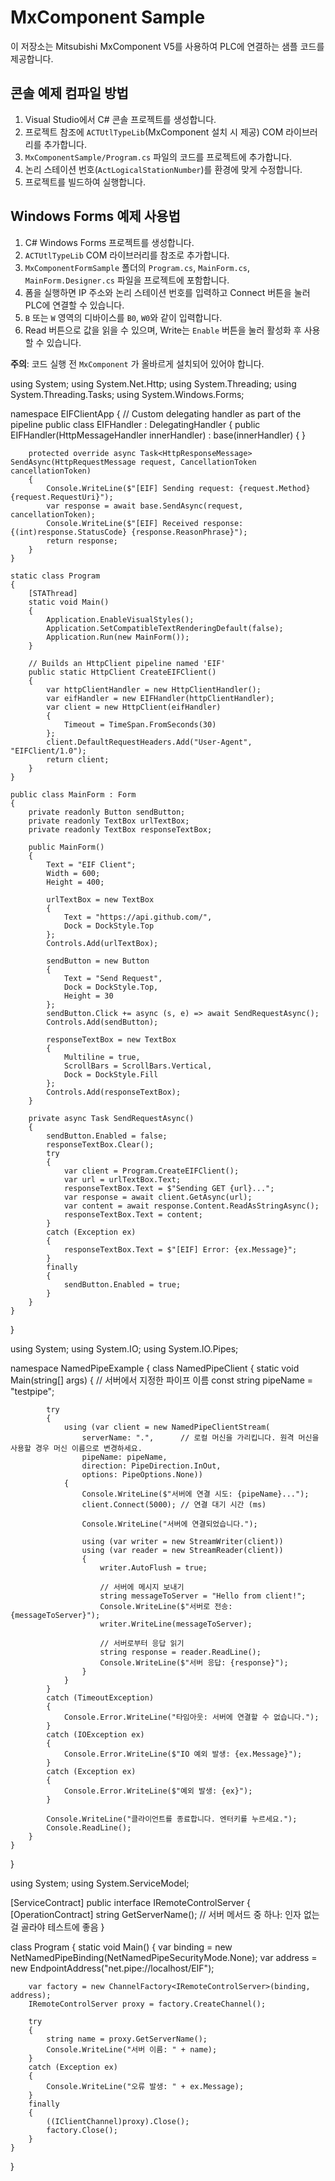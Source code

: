 # MxComponent Sample

이 저장소는 Mitsubishi MxComponent V5를 사용하여 PLC에 연결하는 샘플 코드를 제공합니다.

## 콘솔 예제 컴파일 방법

1. Visual Studio에서 C# 콘솔 프로젝트를 생성합니다.
2. 프로젝트 참조에 `ACTUtlTypeLib`(MxComponent 설치 시 제공) COM 라이브러리를 추가합니다.
3. `MxComponentSample/Program.cs` 파일의 코드를 프로젝트에 추가합니다.
4. 논리 스테이션 번호(`ActLogicalStationNumber`)를 환경에 맞게 수정합니다.
5. 프로젝트를 빌드하여 실행합니다.

## Windows Forms 예제 사용법

1. C# Windows Forms 프로젝트를 생성합니다.
2. `ACTUtlTypeLib` COM 라이브러리를 참조로 추가합니다.
3. `MxComponentFormSample` 폴더의 `Program.cs`, `MainForm.cs`, `MainForm.Designer.cs` 파일을 프로젝트에 포함합니다.
4. 폼을 실행하면 IP 주소와 논리 스테이션 번호를 입력하고 Connect 버튼을 눌러 PLC에 연결할 수 있습니다.
5. `B` 또는 `W` 영역의 디바이스를 `B0`, `W0`와 같이 입력합니다.
6. Read 버튼으로 값을 읽을 수 있으며, Write는 `Enable` 버튼을 눌러 활성화 후 사용할 수 있습니다.

**주의**: 코드 실행 전 `MxComponent` 가 올바르게 설치되어 있어야 합니다.


using System;
using System.Net.Http;
using System.Threading;
using System.Threading.Tasks;
using System.Windows.Forms;

namespace EIFClientApp
{
    // Custom delegating handler as part of the pipeline
    public class EIFHandler : DelegatingHandler
    {
        public EIFHandler(HttpMessageHandler innerHandler) : base(innerHandler) { }

        protected override async Task<HttpResponseMessage> SendAsync(HttpRequestMessage request, CancellationToken cancellationToken)
        {
            Console.WriteLine($"[EIF] Sending request: {request.Method} {request.RequestUri}");
            var response = await base.SendAsync(request, cancellationToken);
            Console.WriteLine($"[EIF] Received response: {(int)response.StatusCode} {response.ReasonPhrase}");
            return response;
        }
    }

    static class Program
    {
        [STAThread]
        static void Main()
        {
            Application.EnableVisualStyles();
            Application.SetCompatibleTextRenderingDefault(false);
            Application.Run(new MainForm());
        }

        // Builds an HttpClient pipeline named 'EIF'
        public static HttpClient CreateEIFClient()
        {
            var httpClientHandler = new HttpClientHandler();
            var eifHandler = new EIFHandler(httpClientHandler);
            var client = new HttpClient(eifHandler)
            {
                Timeout = TimeSpan.FromSeconds(30)
            };
            client.DefaultRequestHeaders.Add("User-Agent", "EIFClient/1.0");
            return client;
        }
    }

    public class MainForm : Form
    {
        private readonly Button sendButton;
        private readonly TextBox urlTextBox;
        private readonly TextBox responseTextBox;

        public MainForm()
        {
            Text = "EIF Client";
            Width = 600;
            Height = 400;

            urlTextBox = new TextBox
            {
                Text = "https://api.github.com/",
                Dock = DockStyle.Top
            };
            Controls.Add(urlTextBox);

            sendButton = new Button
            {
                Text = "Send Request",
                Dock = DockStyle.Top,
                Height = 30
            };
            sendButton.Click += async (s, e) => await SendRequestAsync();
            Controls.Add(sendButton);

            responseTextBox = new TextBox
            {
                Multiline = true,
                ScrollBars = ScrollBars.Vertical,
                Dock = DockStyle.Fill
            };
            Controls.Add(responseTextBox);
        }

        private async Task SendRequestAsync()
        {
            sendButton.Enabled = false;
            responseTextBox.Clear();
            try
            {
                var client = Program.CreateEIFClient();
                var url = urlTextBox.Text;
                responseTextBox.Text = $"Sending GET {url}...";
                var response = await client.GetAsync(url);
                var content = await response.Content.ReadAsStringAsync();
                responseTextBox.Text = content;
            }
            catch (Exception ex)
            {
                responseTextBox.Text = $"[EIF] Error: {ex.Message}";
            }
            finally
            {
                sendButton.Enabled = true;
            }
        }
    }
}




using System;
using System.IO;
using System.IO.Pipes;

namespace NamedPipeExample
{
    class NamedPipeClient
    {
        static void Main(string[] args)
        {
            // 서버에서 지정한 파이프 이름
            const string pipeName = "testpipe";

            try
            {
                using (var client = new NamedPipeClientStream(
                    serverName: ".",      // 로컬 머신을 가리킵니다. 원격 머신을 사용할 경우 머신 이름으로 변경하세요.
                    pipeName: pipeName,
                    direction: PipeDirection.InOut,
                    options: PipeOptions.None))
                {
                    Console.WriteLine($"서버에 연결 시도: {pipeName}...");
                    client.Connect(5000); // 연결 대기 시간 (ms)

                    Console.WriteLine("서버에 연결되었습니다.");

                    using (var writer = new StreamWriter(client))
                    using (var reader = new StreamReader(client))
                    {
                        writer.AutoFlush = true;

                        // 서버에 메시지 보내기
                        string messageToServer = "Hello from client!";
                        Console.WriteLine($"서버로 전송: {messageToServer}");
                        writer.WriteLine(messageToServer);

                        // 서버로부터 응답 읽기
                        string response = reader.ReadLine();
                        Console.WriteLine($"서버 응답: {response}");
                    }
                }
            }
            catch (TimeoutException)
            {
                Console.Error.WriteLine("타임아웃: 서버에 연결할 수 없습니다.");
            }
            catch (IOException ex)
            {
                Console.Error.WriteLine($"IO 예외 발생: {ex.Message}");
            }
            catch (Exception ex)
            {
                Console.Error.WriteLine($"예외 발생: {ex}");
            }

            Console.WriteLine("클라이언트를 종료합니다. 엔터키를 누르세요.");
            Console.ReadLine();
        }
    }
}


using System;
using System.ServiceModel;

[ServiceContract]
public interface IRemoteControlServer
{
    [OperationContract]
    string GetServerName(); // 서버 메서드 중 하나: 인자 없는 걸 골라야 테스트에 좋음
}

class Program
{
    static void Main()
    {
        var binding = new NetNamedPipeBinding(NetNamedPipeSecurityMode.None);
        var address = new EndpointAddress("net.pipe://localhost/EIF");

        var factory = new ChannelFactory<IRemoteControlServer>(binding, address);
        IRemoteControlServer proxy = factory.CreateChannel();

        try
        {
            string name = proxy.GetServerName();
            Console.WriteLine("서버 이름: " + name);
        }
        catch (Exception ex)
        {
            Console.WriteLine("오류 발생: " + ex.Message);
        }
        finally
        {
            ((IClientChannel)proxy).Close();
            factory.Close();
        }
    }
}
